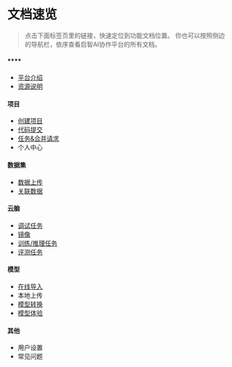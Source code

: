 # 文档速览

> 点击下面标签页里的链接，快速定位到功能文档位置。
> 你也可以按照侧边的导航栏，依序查看启智AI协作平台的所有文档。

<!-- tabs:start -->

#### ****

- [平台介绍](intro/intro.md)
- [资源说明](into/resources.md)

#### **项目**

- [创建项目](repo/create.md)
- [代码提交](repo/code.md)
- [任务&合并请求](repo/pr.md)
- 个人中心

#### **数据集**

- [数据上传](dataset/upload.md)
- [关联数据](dataset/link.md)

#### **云脑**

- [调试任务](cloudbrain/debug.md)
- [镜像](cloudbrain/mirror.md)
- [训练/推理任务](cloudbrain/train.md)
- [评测任务](cloudbrain/eval.md)

#### **模型**

- [在线导入](model/import.md)
- 本地上传
- [模型转换](model/convert.md)
- [模型体验](modell/space.md)

#### **其他**

- 用户设置
- 常见问题

<!-- tabs:end -->